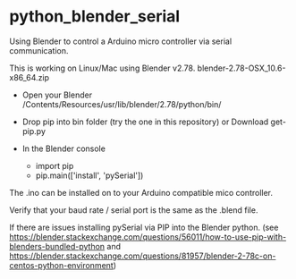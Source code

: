 # python_blender_serial
Using Blender to control a Arduino micro controller via serial communication.

This is working on Linux/Mac using Blender v2.78. blender-2.78-OSX_10.6-x86_64.zip

- Open your Blender /Contents/Resources/usr/lib/blender/2.78/python/bin/
- Drop pip into bin folder (try the one in this repository) or Download get-pip.py 
- In the Blender console 
    
    - import pip
    - pip.main(['install', 'pySerial'])


The .ino can be installed on to your Arduino compatible mico controller.

Verify that your baud rate / serial port is the same as the .blend file.


If there are issues installing pySerial via PIP into the Blender python. (see https://blender.stackexchange.com/questions/56011/how-to-use-pip-with-blenders-bundled-python and https://blender.stackexchange.com/questions/81957/blender-2-78c-on-centos-python-environment)

